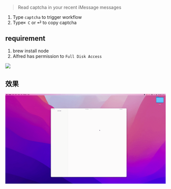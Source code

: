 > Read captcha in your recent iMessage messages

1. Type `captcha` to trigger workflow
2. Type`⌘ C` or ⏎ to copy captcha

## requirement

1. brew install node
2. Alfred has permission to `Full Disk Access`


[![](https://img.shields.io/badge/version-v0.1-green)](./Read%20Captcha.alfredworkflow)



<!-- more -->

## 效果
![](./screenshot.gif)
